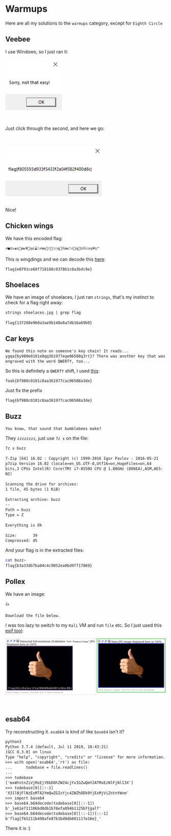 # Warmups

Here are all my solutions to the `warmups` category, except for `Eighth Circle`

## Veebee

I use Windows, so I just ran it:
</br>

![not_easy](./not_easy.png)

</br>

Just click through the second, and here we go:

</br>

![flag](./flag.png)

</br>
Nice!

## Chicken wings

We have this encoded flag:
```
♐●♋♑❀♏📁🖮🖲📂♍♏⌛🖰♐🖮📂🖰📂🖰🖰♍📁🗏🖮🖰♌📂♍📁♋🗏♌♎♍🖲♏❝
```
This is wingdings and we can decode this [here](https://lingojam.com/WingDing):
```
flag{e0791ce68f718188c0378b1c0a3bdc9e}
```

## Shoelaces

We have an image of shoelaces, I just ran `strings`, that's my instinct to check for a flag right away: 
```
strings shoelaces.jpg | grep flag

flag{137288e960a3ae9b148e8a7db16a69b0}
```

## Car keys

```
We found this note on someone's key chain! It reads... ygqa{6y980e0101e8qq361977eqe06508q3rt}? There was another key that was engraved with the word QWERTY, too...
```
So this is definitely a `QWERTY` shift, I used [this]():
```
foak{6f980c0101c8aa361977cac06508a3de}
```
Just fix the prefix
```
flag{6f980c0101c8aa361977cac06508a3de}
```

## Buzz

```
You know, that sound that bumblebees make?
```

They `zzzzzzzz`, just use `7z x` on the file:
```
7z x buzz

7-Zip [64] 16.02 : Copyright (c) 1999-2016 Igor Pavlov : 2016-05-21
p7zip Version 16.02 (locale=en_US.UTF-8,Utf16=on,HugeFiles=on,64 bits,3 CPUs Intel(R) Core(TM) i7-8550U CPU @ 1.80GHz (806EA),ASM,AES-NI)

Scanning the drive for archives:
1 file, 45 bytes (1 KiB)

Extracting archive: buzz
--
Path = buzz
Type = Z

Everything is Ok

Size:       39
Compressed: 45
```
And your flag is in the extracted files:
```bash
cat buzz~
flag{b3a33db7ba04c4c9052ea06d9ff17869}
```

## Pollex

We have an image:
```
👍

Download the file below.
```
I was too lazy to switch to my `Kali` VM and run `file` etc. So I just used this [exif tool](http://exif.regex.info/exif.cgi):
</br>

![pollex](./pollex.png)

</br>

## esab64

Try reconstructing it. `esab64` is kind of like `base64` isn't it?
```
python3
Python 3.7.4 (default, Jul 11 2019, 10:43:21) 
[GCC 8.3.0] on linux
Type "help", "copyright", "credits" or "license" for more information.
>>> with open('esab64','rt') as file:
...      todebase = file.readlines()
... 
>>> todebase
['mxWYntnZiVjMxEjY0kDOhZWZ4cjYxIGZwQmY2ATMxEzNlFjNl13X']
>>> todebase[0][::-1]
'X31lNjFlNzExMTA2YmQwZGIxYjc4ZWZhODk0YjExMjViZntnYWxm'
>>> import base64
>>> base64.b64decode(todebase[0][::-1])
b'_}e61e711106bd0db1b78efa894b1125bf{galf'
>>> base64.b64decode(todebase[0][::-1])[::-1]
b'flag{fb5211b498afe87b1bd0db601117e16e}_'
```
There it is :)
